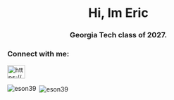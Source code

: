 <h1 align="center">Hi, Im Eric</h1>
<h3 align="center">Georgia Tech class of 2027.</h3>

<h3 align="left">Connect with me:</h3>
<p align="left">
<a href="https://linkedin.com/in/https://www.linkedin.com/in/eric-son-23b3b0297?trk=people-guest_people_search-card" target="blank"><img align="center" src="https://raw.githubusercontent.com/rahuldkjain/github-profile-readme-generator/master/src/images/icons/Social/linked-in-alt.svg" alt="https://www.linkedin.com/in/eric-son-23b3b0297?trk=people-guest_people_search-card" height="30" width="40" /></a>
</p>

<p><img align="left" src="https://github-readme-stats.vercel.app/api/top-langs?username=eson39&show_icons=true&locale=en&layout=compact" alt="eson39" /></p>

<p>&nbsp;<img align="center" src="https://github-readme-stats.vercel.app/api?username=eson39&show_icons=true&locale=en" alt="eson39" /></p>
